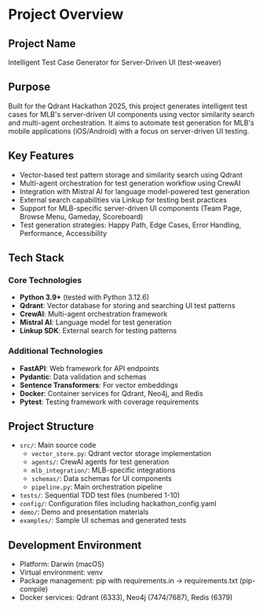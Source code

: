 # Project Overview

## Project Name
Intelligent Test Case Generator for Server-Driven UI (test-weaver)

## Purpose
Built for the Qdrant Hackathon 2025, this project generates intelligent test cases for MLB's server-driven UI components using vector similarity search and multi-agent orchestration. It aims to automate test generation for MLB's mobile applications (iOS/Android) with a focus on server-driven UI testing.

## Key Features
- Vector-based test pattern storage and similarity search using Qdrant
- Multi-agent orchestration for test generation workflow using CrewAI
- Integration with Mistral AI for language model-powered test generation
- External search capabilities via Linkup for testing best practices
- Support for MLB-specific server-driven UI components (Team Page, Browse Menu, Gameday, Scoreboard)
- Test generation strategies: Happy Path, Edge Cases, Error Handling, Performance, Accessibility

## Tech Stack
### Core Technologies
- **Python 3.9+** (tested with Python 3.12.6)
- **Qdrant**: Vector database for storing and searching UI test patterns
- **CrewAI**: Multi-agent orchestration framework
- **Mistral AI**: Language model for test generation
- **Linkup SDK**: External search for testing patterns

### Additional Technologies
- **FastAPI**: Web framework for API endpoints
- **Pydantic**: Data validation and schemas
- **Sentence Transformers**: For vector embeddings
- **Docker**: Container services for Qdrant, Neo4j, and Redis
- **Pytest**: Testing framework with coverage requirements

## Project Structure
- `src/`: Main source code
  - `vector_store.py`: Qdrant vector storage implementation
  - `agents/`: CrewAI agents for test generation
  - `mlb_integration/`: MLB-specific integrations
  - `schemas/`: Data schemas for UI components
  - `pipeline.py`: Main orchestration pipeline
- `tests/`: Sequential TDD test files (numbered 1-10)
- `config/`: Configuration files including hackathon_config.yaml
- `demo/`: Demo and presentation materials
- `examples/`: Sample UI schemas and generated tests

## Development Environment
- Platform: Darwin (macOS)
- Virtual environment: venv
- Package management: pip with requirements.in -> requirements.txt (pip-compile)
- Docker services: Qdrant (6333), Neo4j (7474/7687), Redis (6379)
